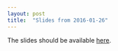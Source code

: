 ```yaml
---
layout: post
title:  "Slides from 2016-01-26"
---
```

The slides should be available [here][intro-slides].

[intro-slides]: {{site.base}}/slides/intro.ppt
